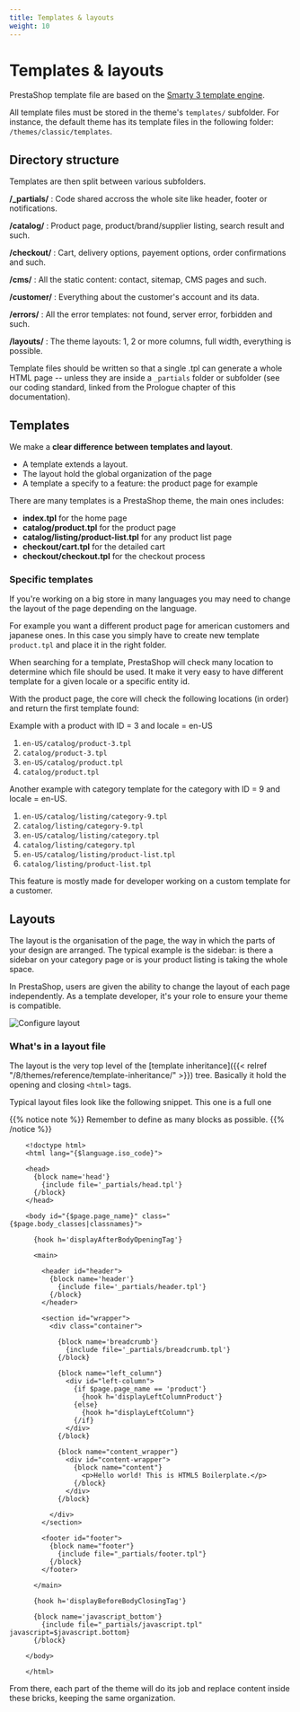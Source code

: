 ```yaml
---
title: Templates & layouts
weight: 10
---
```


# Templates & layouts

PrestaShop template file are based on the [Smarty 3 template engine](https://www.smarty.net/v3_overview).

All template files must be stored in the theme's `templates/` subfolder. For instance, the default theme
has its template files in the following folder: `/themes/classic/templates`.


Directory structure
------------------------------------

Templates are then split between various subfolders.

**/_partials/**
: Code shared accross the whole site like header, footer or notifications.

**/catalog/**
: Product page, product/brand/supplier listing, search result and such.

**/checkout/**
: Cart, delivery options, payement options, order confirmations and such.

**/cms/**
: All the static content: contact, sitemap, CMS pages and such.

**/customer/**
: Everything about the customer's account and its data.

**/errors/**
: All the error templates: not found, server error, forbidden and such.

**/layouts/**
: The theme layouts: 1, 2 or more columns, full width, everything is possible.

Template files should be written so that a single .tpl can generate a whole HTML page -- unless they are
inside a `_partials` folder or subfolder (see our coding standard, linked from the Prologue chapter
of this documentation).


## Templates

We make a **clear difference between templates and layout**.

* A template extends a layout.
* The layout hold the global organization of the page
* A template a specify to a feature: the product page for example

There are many templates is a PrestaShop theme, the main ones includes:

* **index.tpl** for the home page
* **catalog/product.tpl** for the product page
* **catalog/listing/product-list.tpl** for any product list page
* **checkout/cart.tpl** for the detailed cart
* **checkout/checkout.tpl** for the checkout process

### Specific templates

If you're working on a big store in many languages you may need to change the layout
of the page depending on the language.

For example you want a different product page for american customers and japanese ones.
In this case you simply have to create new template `product.tpl` and place it in
the right folder.

When searching for a template, PrestaShop will check many location to determine
which file should be used. It make it very easy to have different template for a
given locale or a specific entity id.

With the product page, the core will check the following locations (in order) and
return the first template found:

Example with a product with ID = 3 and locale = en-US

1. `en-US/catalog/product-3.tpl`
2. `catalog/product-3.tpl`
3. `en-US/catalog/product.tpl`
4. `catalog/product.tpl`

Another example with category template for the category with ID = 9 and locale = en-US.

1. `en-US/catalog/listing/category-9.tpl`
2. `catalog/listing/category-9.tpl`
3. `en-US/catalog/listing/category.tpl`
4. `catalog/listing/category.tpl`
5. `en-US/catalog/listing/product-list.tpl`
6. `catalog/listing/product-list.tpl`

This feature is mostly made for developer working on a custom template for a customer.

## Layouts

The layout is the organisation of the page, the way in which the parts of your design are arranged.
The typical example is the sidebar: is there a sidebar on your category page or is your product listing
is taking the whole space.

In PrestaShop, users are given the ability to change the layout of each page
independently. As a template developer, it's your role to ensure your theme is
compatible.

![Configure layout](../img/configure-layout.png)

### What's in a layout file

The layout is the very top level of the [template inheritance]({{< relref "/8/themes/reference/template-inheritance/" >}})
tree. Basically it hold the opening and closing `<html>` tags.

Typical layout files look like the following snippet. This one is a full one

{{% notice note %}}
  Remember to define as many blocks as possible.
{{% /notice %}}

```smarty
    <!doctype html>
    <html lang="{$language.iso_code}">

    <head>
      {block name='head'}
        {include file='_partials/head.tpl'}
      {/block}
    </head>

    <body id="{$page.page_name}" class="{$page.body_classes|classnames}">

      {hook h='displayAfterBodyOpeningTag'}

      <main>

        <header id="header">
          {block name='header'}
            {include file='_partials/header.tpl'}
          {/block}
        </header>

        <section id="wrapper">
          <div class="container">

            {block name='breadcrumb'}
              {include file='_partials/breadcrumb.tpl'}
            {/block}

            {block name="left_column"}
              <div id="left-column">
                {if $page.page_name == 'product'}
                  {hook h='displayLeftColumnProduct'}
                {else}
                  {hook h="displayLeftColumn"}
                {/if}
              </div>
            {/block}

            {block name="content_wrapper"}
              <div id="content-wrapper">
                {block name="content"}
                  <p>Hello world! This is HTML5 Boilerplate.</p>
                {/block}
              </div>
            {/block}

          </div>
        </section>

        <footer id="footer">
          {block name="footer"}
            {include file="_partials/footer.tpl"}
          {/block}
        </footer>

      </main>

      {hook h='displayBeforeBodyClosingTag'}

      {block name='javascript_bottom'}
        {include file="_partials/javascript.tpl" javascript=$javascript.bottom}
      {/block}

    </body>

    </html>
```

From there, each part of the theme will do its job and replace content inside these
bricks, keeping the same organization.
